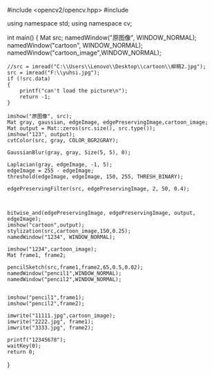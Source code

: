 #include <opencv2/opencv.hpp>
#include <iostream>


using namespace std;
using namespace cv;


int main() {
	Mat src;
	namedWindow("原图像", WINDOW_NORMAL);
	namedWindow("cartoon", WINDOW_NORMAL);
	namedWindow("cartoon_image",WINDOW_NORMAL);

	//src = imread("C:\\Users\\Lenovo\\Desktop\\cartoon\\柳萌2.jpg");
	src = imread("F:\\yuhsi.jpg");
	if (!src.data)
	{
		printf("can't load the picture\n");
		return -1;
	}
	
	imshow("原图像", src);
	Mat gray, gaussian, edgeImage, edgePreservingImage,cartoon_image;
	Mat output = Mat::zeros(src.size(), src.type());
	imshow("123", output);
	cvtColor(src, gray, COLOR_BGR2GRAY);

	GaussianBlur(gray, gray, Size(5, 5), 0);

	Laplacian(gray, edgeImage, -1, 5);
	edgeImage = 255 - edgeImage;
	threshold(edgeImage, edgeImage, 150, 255, THRESH_BINARY);

	edgePreservingFilter(src, edgePreservingImage, 2, 50, 0.4);

	

	bitwise_and(edgePreservingImage, edgePreservingImage, output, edgeImage);
	imshow("cartoon",output);
    stylization(src,cartoon_image,150,0.25);
	namedWindow("1234", WINDOW_NORMAL);

	imshow("1234",cartoon_image);
	Mat frame1, frame2;

	pencilSketch(src,frame1,frame2,65,0.5,0.02);
	namedWindow("pencil1",WINDOW_NORMAL);
	namedWindow("pencil2",WINDOW_NORMAL);


	imshow("pencil1",frame1);
	imshow("pencil2",frame2);

	imwrite("11111.jpg",cartoon_image);
	imwrite("2222.jpg", frame1);
	imwrite("3333.jpg", frame2);

	printf("12345678");
	waitKey(0);
	return 0;
}
